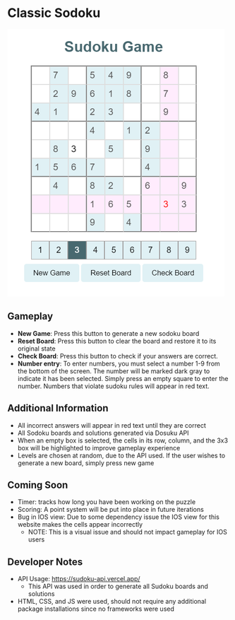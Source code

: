 # Classic Sodoku
![alt text](updatedGameplay.png)

## Gameplay
- **New Game**: Press this button to generate a new sodoku board 
- **Reset Board**: Press this button to clear the board and restore it to its original state 
- **Check Board**: Press this button to check if your answers are correct. 
- **Number entry**: To enter numbers, you must select a number 1-9 from the bottom of the screen. The number will be marked dark gray to indicate it has been selected. Simply press an empty square to enter the number. Numbers that violate sudoku rules will appear in red text. 

## Additional Information
- All incorrect answers will appear in red text until they are correct 
- All Sodoku boards and solutions generated via Dosuku API
- When an empty box is selected, the cells in its row, column, and the 3x3 box will be highlighted to improve gameplay experience 
- Levels are chosen at random, due to the API used. If the user wishes to generate a new board, simply press new game

## Coming Soon 
- Timer: tracks how long you have been working on the puzzle 
- Scoring: A point system will be put into place in future iterations
- Bug in IOS view: Due to some dependency issue the IOS view for this website makes the cells appear incorrectly
  - NOTE: This is a visual issue and should not impact gameplay for IOS users

## Developer Notes 
- API Usage: https://sudoku-api.vercel.app/  
  -   This API was used in order to generate all Sudoku boards and solutions
-  HTML, CSS, and JS were used, should not require any additional package installations since no frameworks were used  




